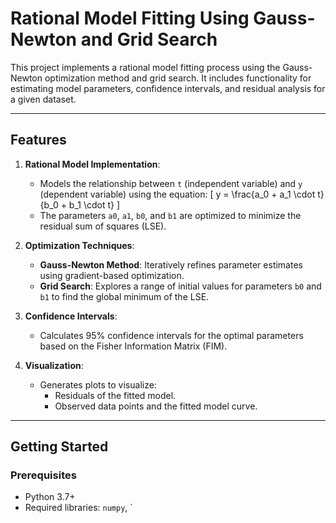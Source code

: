 # Rational Model Fitting Using Gauss-Newton and Grid Search

This project implements a rational model fitting process using the Gauss-Newton optimization method and grid search. It includes functionality for estimating model parameters, confidence intervals, and residual analysis for a given dataset.

---

## Features

1. **Rational Model Implementation**:
   - Models the relationship between `t` (independent variable) and `y` (dependent variable) using the equation:
     \[
     y = \frac{a_0 + a_1 \cdot t}{b_0 + b_1 \cdot t}
     \]
   - The parameters `a0`, `a1`, `b0`, and `b1` are optimized to minimize the residual sum of squares (LSE).

2. **Optimization Techniques**:
   - **Gauss-Newton Method**: Iteratively refines parameter estimates using gradient-based optimization.
   - **Grid Search**: Explores a range of initial values for parameters `b0` and `b1` to find the global minimum of the LSE.

3. **Confidence Intervals**:
   - Calculates 95% confidence intervals for the optimal parameters based on the Fisher Information Matrix (FIM).

4. **Visualization**:
   - Generates plots to visualize:
     - Residuals of the fitted model.
     - Observed data points and the fitted model curve.

---

## Getting Started

### Prerequisites

- Python 3.7+
- Required libraries: `numpy`, `
